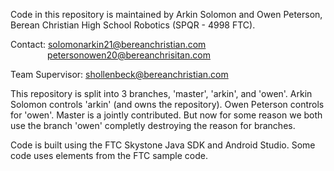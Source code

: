 Code in this repository is maintained by Arkin Solomon and Owen Peterson, Berean Christian High School Robotics (SPQR - 4998 FTC). 

Contact: solomonarkin21@bereanchristian.com<br>
&nbsp;&nbsp;&nbsp;&nbsp;&nbsp;&nbsp;&nbsp;&nbsp;&nbsp;&nbsp;&nbsp;&nbsp;&nbsp;&nbsp;&nbsp;petersonowen20@bereanchrisitan.com

Team Supervisor: shollenbeck@bereanchristian.com

This repository is split into 3 branches, 'master', 'arkin', and 'owen'. Arkin Solomon controls 'arkin' (and owns the repository). Owen Peterson controls for 'owen'. Master is a jointly contributed. But now for some reason we both use the branch 'owen' completly destroying the reason for branches.

Code is built using the FTC Skystone Java SDK and Android Studio. Some code uses elements from the FTC sample code.
